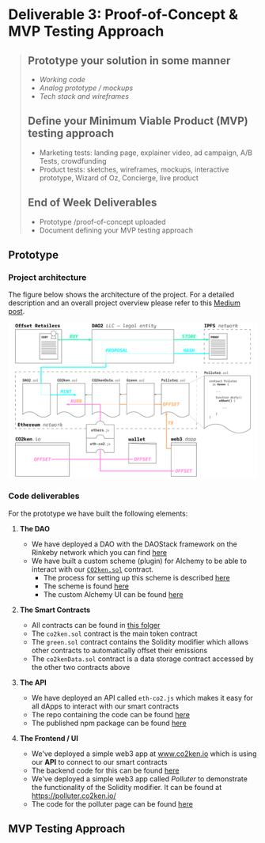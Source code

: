 # Deliverable 3: Proof-of-Concept & MVP Testing Approach

> ## Prototype your solution in some manner
> * *Working code*
> * *Analog prototype / mockups*
> * *Tech stack and wireframes*
> ## Define your Minimum Viable Product (MVP) testing approach
> * Marketing tests: landing page, explainer video, ad campaign, A/B Tests, crowdfunding
> * Product tests: sketches, wireframes, mockups, interactive prototype, Wizard of Oz, Concierge, live product
> ## End of Week Deliverables
> * Prototype /proof-of-concept uploaded
> * Document defining your MVP testing approach  

## Prototype
### Project architecture
The figure below shows the architecture of the project. For a detailed description and an overall project overview please refer to this [Medium post](https://medium.com/curve-labs/co2ken-genesis-74d7a1387ea1).

![Architecture](https://github.com/CO2ken/CO2ken/blob/master/Presentation/Illustrations/DAO2architecture6.png)

### Code deliverables

For the prototype we have built the following elements:
1. **The DAO**
    * We have deployed a DAO with the DAOStack framework on the Rinkeby network which you can find [here](https://alchemy-staging-rinkeby.herokuapp.com/dao/0xe953b4706b66d4f34100ccc5e3ef5dc8acc5e775)
    * We have built a custom scheme (plugin) for Alchemy to be able to interact with our [`CO2ken.sol`](https://github.com/CO2ken/CO2ken/blob/master/Contracts/co2ken.sol) contract. 
        * The process for setting up this scheme is described [here](https://github.com/CO2ken/CO2ken/blob/master/DAO/DAOStack%20setup/setup.md)
        * The scheme is found [here](https://github.com/CO2ken/CO2ken/blob/master/DAO/DAOStack%20setup/CO2ken.json)
        * The custom Alchemy UI can be found [here](https://github.com/CO2ken/alchemy)
    
2. **The Smart Contracts**
    * All contracts can be found in [this folger](https://github.com/CO2ken/CO2ken/tree/master/Contracts)
    * The `co2ken.sol` contract is the main token contract
    * The `green.sol` contract contains the Solidity modifier which allows other contracts to automatically offset their emissions
    * The `co2kenData.sol` contract is a data storage contract accessed by the other two contracts above

3. **The API**
    * We have deployed an API called `eth-co2.js` which makes it easy for all dApps to interact with our smart contracts
    * The repo containing the code can be found [here](https://github.com/CO2ken/eth-co2)
    * The published npm package can be found [here](https://www.npmjs.com/package/eth-co2)

4. **The Frontend / UI**
    * We've deployed a simple web3 app at www.co2ken.io which is using our **API** to connect to our smart contracts
    * The backend code for this can be found [here](https://github.com/CO2ken/demo-frontend/tree/master/webflow)
    * We've deployed a simple web3 app called *Polluter* to demonstrate the functionality of the Solidity modifier. It can be found at https://polluter.co2ken.io/
    * The code for the polluter page can be found [here](https://github.com/CO2ken/demo-frontend/tree/master/polluter)



## MVP Testing Approach
